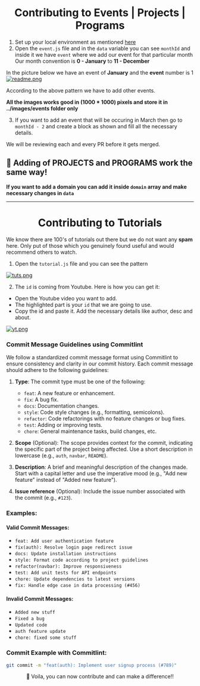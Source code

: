 <h1 align="center">Contributing to Events | Projects | Programs</h1>

1. Set up your local environment as mentioned [here](https://github.com/Opentek-Org/opentek/blob/main/README.md#%EF%B8%8F-installation-steps)
2. Open the `event.js` file and in the `data` variable you can see `monthId` and inside it we have `event` where we add our event for that particular month
Our month convention is **0 - January** to **11 - December**

In the picture below we have an event of **January** and the **event** number is 1
[![readme.png](https://i.postimg.cc/Gp8Ypgq4/readme.png)](https://postimg.cc/1gS4CBxS)

According to the above pattern we have to add other events. 

**All the images works good in (1000 * 1000) pixels and store it in ../images/events folder only**

3. If you want to add an event that will be occuring in March then go to `monthId - 2` and create a block as shown and fill all the necessary details.

We will be reviewing each and every PR before it gets merged.

## 💯 Adding of PROJECTS and PROGRAMS work the same way!

**If you want to add a domain you can add it inside `domain` array and make necessary changes in `data`**

*************************************************************************

<h1 align="center">Contributing to Tutorials</h1>

We know there are 100's of tutorials out there but we do not want any **spam** here. Only put of those which you genuinely found useful and would recommend others to watch. 

1. Open the `tutorial.js` file and you can see the pattern

[![tuts.png](https://i.postimg.cc/q7rqfkzM/tuts.png)](https://postimg.cc/k2jqKPQk)

2. The `id` is coming from Youtube. Here is how you can get it:
- Open the Youtube video you want to add.
- The highlighted part is your `id` that we are going to use.
- Copy the id and paste it. Add the necessary details like author, desc and about.

[![yt.png](https://i.postimg.cc/nr92yKPm/yt.png)](https://postimg.cc/y3B09RB6)

### Commit Message Guidelines using Commitlint

We follow a standardized commit message format using Commitlint to ensure consistency and clarity in our commit history. Each commit message should adhere to the following guidelines:

1. **Type**: The commit type must be one of the following:

   - `feat`: A new feature or enhancement.
   - `fix`: A bug fix.
   - `docs`: Documentation changes.
   - `style`: Code style changes (e.g., formatting, semicolons).
   - `refactor`: Code refactorings with no feature changes or bug fixes.
   - `test`: Adding or improving tests.
   - `chore`: General maintenance tasks, build changes, etc.

2. **Scope** (Optional): The scope provides context for the commit, indicating the specific part of the project being affected. Use a short description in lowercase (e.g., `auth`, `navbar`, `README`).

3. **Description**: A brief and meaningful description of the changes made. Start with a capital letter and use the imperative mood (e.g., "Add new feature" instead of "Added new feature").

4. **Issue reference** (Optional): Include the issue number associated with the commit (e.g., `#123`).

### Examples:

#### Valid Commit Messages:

- `feat: Add user authentication feature`
- `fix(auth): Resolve login page redirect issue`
- `docs: Update installation instructions`
- `style: Format code according to project guidelines`
- `refactor(navbar): Improve responsiveness`
- `test: Add unit tests for API endpoints`
- `chore: Update dependencies to latest versions`
- `fix: Handle edge case in data processing (#456)`

#### Invalid Commit Messages:

- `Added new stuff`
- `Fixed a bug`
- `Updated code`
- `auth feature update`
- `chore: fixed some stuff`

### Commit Example with Commitlint:

```bash
git commit -m "feat(auth): Implement user signup process (#789)"
```



<p align="center">🌟 Voila, you can now contribute and can make a difference!! </p>